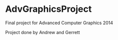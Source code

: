 AdvGraphicsProject
==================

Final project for Advanced Computer Graphics 2014


Project done by Andrew and Gerrett
